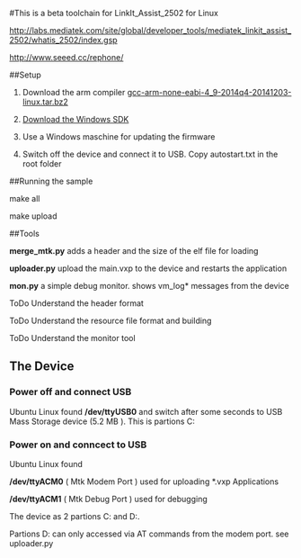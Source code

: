 #This is a beta toolchain for LinkIt_Assist_2502 for Linux



http://labs.mediatek.com/site/global/developer_tools/mediatek_linkit_assist_2502/whatis_2502/index.gsp

http://www.seeed.cc/rephone/


##Setup 

1. Download the arm compiler [gcc-arm-none-eabi-4_9-2014q4-20141203-linux.tar.bz2](https://launchpad.net/gcc-arm-embedded)

2. [Download the Windows SDK](http://labs.mediatek.com/site/global/developer_tools/mediatek_linkit_assist_2502/sdk_intro/index.gsp)

3. Use a Windows maschine for updating the firmware

4. Switch off the device and connect it to USB. Copy autostart.txt in the root folder


##Running the sample

make all

make upload

##Tools


**merge_mtk.py**	adds a header and the size of the elf file for loading

**uploader.py**	upload the main.vxp to the device and restarts the application

**mon.py**	a simple debug monitor. shows vm_log* messages from the device



ToDo Understand the header format

ToDo Understand the resource file format and building

ToDo Understand the monitor tool


## The Device

### Power off and connect USB


Ubuntu Linux found **/dev/ttyUSB0** and switch after some seconds to  USB Mass Storage device (5.2 MB ). This is partions C:

### Power on and conncect to USB

Ubuntu Linux found 

**/dev/ttyACM0**  ( Mtk Modem Port )  used for uploading *.vxp Applications


**/dev/ttyACM1**  ( Mtk Debug Port )  used for debugging 


The device as 2 partions C: and D:. 

Partions D: can only accessed via AT commands from the modem port. see uploader.py




